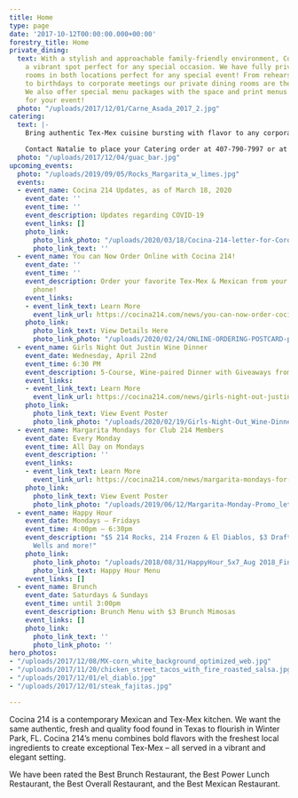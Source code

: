 ```yaml
---
title: Home
type: page
date: '2017-10-12T00:00:00.000+00:00'
forestry_title: Home
private_dining:
  text: With a stylish and approachable family-friendly environment, Cocina 214 is
    a vibrant spot perfect for any special occasion. We have fully private dining
    rooms in both locations perfect for any special event! From rehearsal dinners
    to birthdays to corporate meetings our private dining rooms are the perfect space.
    We also offer special menu packages with the space and print menus exclusively
    for your event!
  photo: "/uploads/2017/12/01/Carne_Asada_2017_2.jpg"
catering:
  text: |-
    Bring authentic Tex-Mex cuisine bursting with flavor to any corporate, wedding or private event by selecting Cocina 214 as your catering preference. Whether the event is small or large, Cocina 214 offers a wide variety of dishes that caters to all types of palates. Cocina 214 catering combines the experience of freshly made food with dedicated high quality service to make a perfect eating experience at any event. Make your event buzz with excitement over the authentic and deliciousness Tex-Mex food provided by Cocina 214 catering service.

    Contact Natalie to place your Catering order at 407-790-7997 or at Natalie@cocina214.com
  photo: "/uploads/2017/12/04/guac_bar.jpg"
upcoming_events:
  photo: "/uploads/2019/09/05/Rocks_Margarita_w_limes.jpg"
  events:
  - event_name: Cocina 214 Updates, as of March 18, 2020
    event_date: ''
    event_time: ''
    event_description: Updates regarding COVID-19
    event_links: []
    photo_link:
      photo_link_photo: "/uploads/2020/03/18/Cocina-214-letter-for-CoronaVirus_update-as-of-March-18-2020-1.jpg"
      photo_link_text: ''
  - event_name: You can Now Order Online with Cocina 214!
    event_date: ''
    event_time: ''
    event_description: Order your favorite Tex-Mex & Mexican from your computer or
      phone!
    event_links:
    - event_link_text: Learn More
      event_link_url: https://cocina214.com/news/you-can-now-order-cocina-214-online/
    photo_link:
      photo_link_text: View Details Here
      photo_link_photo: "/uploads/2020/02/24/ONLINE-ORDERING-POSTCARD-page1.jpg"
  - event_name: Girls Night Out Justin Wine Dinner
    event_date: Wednesday, April 22nd
    event_time: 6:30 PM
    event_description: 5-Course, Wine-paired Dinner with Giveaways from the Winery!
    event_links:
    - event_link_text: Learn More
      event_link_url: https://cocina214.com/news/girls-night-out-justin-wine-dinner/
    photo_link:
      photo_link_text: View Event Poster
      photo_link_photo: "/uploads/2020/02/19/Girls-Night-Out_Wine-Dinner-2020.jpg"
  - event_name: Margarita Mondays for Club 214 Members
    event_date: Every Monday
    event_time: All Day on Mondays
    event_description: ''
    event_links:
    - event_link_text: Learn More
      event_link_url: https://cocina214.com/news/margarita-mondays-for-club-214-members/
    photo_link:
      photo_link_text: View Event Poster
      photo_link_photo: "/uploads/2019/06/12/Margarita-Monday-Promo_letter.jpg"
  - event_name: Happy Hour
    event_date: Mondays – Fridays
    event_time: 4:00pm – 6:30pm
    event_description: "$5 214 Rocks, 214 Frozen & El Diablos, $3 Draft Beers, $5
      Wells and more!"
    photo_link:
      photo_link_photo: "/uploads/2018/08/31/HappyHour_5x7_Aug 2018_Final-2.pdf"
      photo_link_text: Happy Hour Menu
    event_links: []
  - event_name: Brunch
    event_date: Saturdays & Sundays
    event_time: until 3:00pm
    event_description: Brunch Menu with $3 Brunch Mimosas
    event_links: []
    photo_link:
      photo_link_text: ''
      photo_link_photo: ''
hero_photos:
- "/uploads/2017/12/08/MX-corn_white_background_optimized_web.jpg"
- "/uploads/2017/11/20/chicken_street_tacos_with_fire_roasted_salsa.jpg"
- "/uploads/2017/12/01/el_diablo.jpg"
- "/uploads/2017/12/01/steak_fajitas.jpg"

---
```

Cocina 214 is a contemporary Mexican and Tex-Mex kitchen. We want the same authentic, fresh and quality food found in Texas to flourish in Winter Park, FL. Cocina 214’s menu combines bold flavors with the freshest local ingredients to create exceptional Tex-Mex – all served in a vibrant and elegant setting.

We have been rated the Best Brunch Restaurant, the Best Power Lunch Restaurant, the Best Overall Restaurant, and the Best Mexican Restaurant.